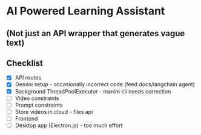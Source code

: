 # AI Powered Learning Assistant

(Not just an API wrapper that generates vague text)
---

## Checklist

- [x] API routes
- [x] Gemini setup - occasionally incorrect code (feed docs/langchain agent)
- [x] Background ThreadPoolExecutor - manim cli needs correction
- [ ] Video constraints
- [ ] Prompt constraints
- [ ] Store videos in cloud - files api
- [ ] Frontend
- [ ] Desktop app (Electron.js) - too much effort